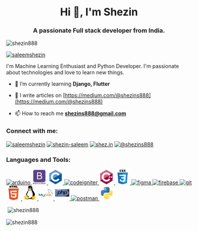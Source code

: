 <h1 align="center">Hi 👋, I'm Shezin</h1>
<h3 align="center">A passionate Full stack developer from India.</h3>

<p align="left"> <img src="https://komarev.com/ghpvc/?username=shezin888&label=Profile%20views&color=0e75b6&style=flat" alt="shezin888" /> </p>

<p align="left"> <a href="https://twitter.com/saleemshezin" target="blank"><img src="https://img.shields.io/twitter/follow/saleemshezin?logo=twitter&style=for-the-badge" alt="saleemshezin" /></a> </p>

I'm Machine Learning Enthusiast and Python Developer. I'm passionate about technologies and love to learn new things.

- 🌱 I’m currently learning **Django, Flutter**

- 📝 I write articles on [https://medium.com/@shezins888](https://medium.com/@shezins888)

- 📫 How to reach me **shezins888@gmail.com**



<h3 align="left">Connect with me:</h3>
<p align="left">
<a href="https://twitter.com/saleemshezin" target="blank"><img align="center" src="https://img.icons8.com/color/48/000000/twitter--v2.png" alt="saleemshezin" height="30" width="40" /></a>
<a href="https://linkedin.com/in/shezin-saleem" target="blank"><img align="center" src="https://img.icons8.com/color/48/000000/linkedin.png" alt="shezin-saleem" height="30" width="40" /></a>
<a href="https://instagram.com/shez.in" target="blank"><img align="center" src="https://img.icons8.com/color/48/000000/instagram-new.png" alt="shez.in" height="30" width="40" /></a>
<a href="https://medium.com/@shezins888" target="blank"><img align="center" src="https://img.icons8.com/color/48/000000/medium-monogram.png" alt="@shezins888" height="30" width="40" /></a>
</p>

<h3 align="left">Languages and Tools:</h3>
<p align="left"> <a href="https://www.arduino.cc/" target="_blank"> <img src="https://cdn.worldvectorlogo.com/logos/arduino-1.svg" alt="arduino" width="40" height="40"/> </a> <a href="https://getbootstrap.com" target="_blank"> <img src="https://raw.githubusercontent.com/devicons/devicon/master/icons/bootstrap/bootstrap-plain-wordmark.svg" alt="bootstrap" width="40" height="40"/> </a> <a href="https://www.cprogramming.com/" target="_blank"> <img src="https://raw.githubusercontent.com/devicons/devicon/master/icons/c/c-original.svg" alt="c" width="40" height="40"/> </a> <a href="https://codeigniter.com" target="_blank"> <img src="https://cdn.worldvectorlogo.com/logos/codeigniter.svg" alt="codeigniter" width="40" height="40"/> </a> <a href="https://www.w3schools.com/cpp/" target="_blank"> <img src="https://raw.githubusercontent.com/devicons/devicon/master/icons/cplusplus/cplusplus-original.svg" alt="cplusplus" width="40" height="40"/> </a> <a href="https://www.w3schools.com/css/" target="_blank"> <img src="https://raw.githubusercontent.com/devicons/devicon/master/icons/css3/css3-original-wordmark.svg" alt="css3" width="40" height="40"/> </a> <a href="https://www.figma.com/" target="_blank"> <img src="https://www.vectorlogo.zone/logos/figma/figma-icon.svg" alt="figma" width="40" height="40"/> </a> <a href="https://firebase.google.com/" target="_blank"> <img src="https://www.vectorlogo.zone/logos/firebase/firebase-icon.svg" alt="firebase" width="40" height="40"/> </a> <a href="https://git-scm.com/" target="_blank"> <img src="https://www.vectorlogo.zone/logos/git-scm/git-scm-icon.svg" alt="git" width="40" height="40"/> </a> <a href="https://www.w3.org/html/" target="_blank"> <img src="https://raw.githubusercontent.com/devicons/devicon/master/icons/html5/html5-original-wordmark.svg" alt="html5" width="40" height="40"/> </a> <a href="https://www.linux.org/" target="_blank"> <img src="https://raw.githubusercontent.com/devicons/devicon/master/icons/linux/linux-original.svg" alt="linux" width="40" height="40"/> </a> <a href="https://www.mysql.com/" target="_blank"> <img src="https://raw.githubusercontent.com/devicons/devicon/master/icons/mysql/mysql-original-wordmark.svg" alt="mysql" width="40" height="40"/> </a> <a href="https://www.php.net" target="_blank"> <img src="https://raw.githubusercontent.com/devicons/devicon/master/icons/php/php-original.svg" alt="php" width="40" height="40"/> </a> <a href="https://postman.com" target="_blank"> <img src="https://www.vectorlogo.zone/logos/getpostman/getpostman-icon.svg" alt="postman" width="40" height="40"/> </a> <a href="https://www.python.org" target="_blank"> <img src="https://raw.githubusercontent.com/devicons/devicon/master/icons/python/python-original.svg" alt="python" width="40" height="40"/> </a> </p>


<p>&nbsp;<img align="center" src="https://github-readme-stats.vercel.app/api?username=shezin888&show_icons=true&locale=en&theme=dracula"" alt="shezin888" /></p>

<p><img align="center" src="https://github-readme-streak-stats.herokuapp.com/?user=shezin888&theme=dark" alt="shezin888" /></p>
